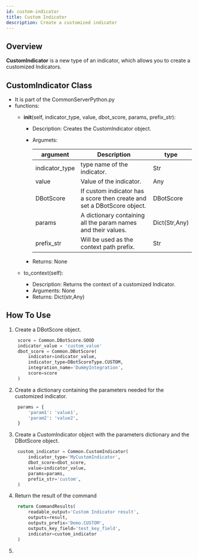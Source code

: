 ```yaml
---
id: custom-indicator
title: Custom Indicator
description: Create a customized indicator
---
```


## Overview
**CustomIndicator** is a new type of an indicator, which allows you to create a customized Indicators.

## CustomIndicator Class

* It is part of the CommonServerPython.py
* functions:
    * __init__(self, indicator_type, value, dbot_score, params, prefix_str):
        * Description: Creates the CustomIndicator object.
        * Argumets:
          
            | argument | Description| type|
            | --- | --- | ---|
            | indicator_type | type name of the indicator.| Str
            | value | Value of the indicator. | Any
            | DBotScore | If custom indicator has a score then create and set a DBotScore object.| DBotScore
            | params |  A dictionary containing all the param names and their values.| Dict(Str,Any)
            | prefix_str | Will be used as the context path prefix.| Str
        * Returns: None
    
    * to_context(self):
        * Description: Returns the context of a customized Indicator.
        * Arguments: None
        * Returns: Dict(str,Any)
    
## How To Use
1. Create a DBotScore object.
   ```python
    score = Common.DBotScore.GOOD
    indicator_value = 'custom_value'
    dbot_score = Common.DBotScore(
        indicator=indicator_value,
        indicator_type=DBotScoreType.CUSTOM,
        integration_name='DummyIntegration',
        score=score
    )
2. Create a dictionary containing the parameters needed for the customized indicator.
   ```python    
    params = {
        'param1': 'value1',
        'param2': 'value2',
    }
3. Create a CustomIndicator object with the parameters dictionary and the DBotScore object.
   ```python
    custom_indicator = Common.CustomIndicator(
        indicator_type='MyCustomIndicator',
        dbot_score=dbot_score,
        value=indicator_value,
        params=params,
        prefix_str='custom',
    )
4. Return the result of the command
   ```python
    return CommandResults(
        readable_output='Custom Indicator result',
        outputs=result,
        outputs_prefix='Demo.CUSTOM',
        outputs_key_field='test_key_field',
        indicator=custom_indicator
    )
5.
    